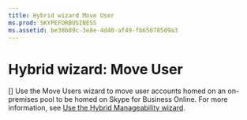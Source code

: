 ```yaml
---
title: Hybrid wizard Move User
ms.prod: SKYPEFORBUSINESS
ms.assetid: be38b89c-3e8e-4d40-af49-fb650785d9a3
---
```



# Hybrid wizard: Move User
[]
Use the Move Users wizard to move user accounts homed on an on-premises pool to be homed on Skype for Business Online. For more information, see  [Use the Hybrid Manageability wizard](http://technet.microsoft.com/library/d777f79b-a740-4aba-a9e2-c91f0315b6f8.aspx).
  
    
    



